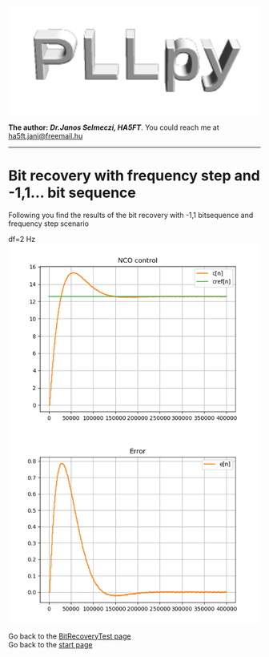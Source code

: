 ![pllpy logo](images/pllpy_logo.svg  "pllpy")

**The author:** ***Dr.Janos Selmeczi, HA5FT***. You could reach me at <ha5ft.jani@freemail.hu>
***
# Bit recovery with frequency step and -1,1... bit sequence

Following you find the results of the bit recovery with -1,1 bitsequence and frequency step scenario

df=2 Hz
![NCO control](results/brl_f0160_BL4_phiPM65.6_dteta0_df2_bmode1_NCO_control.png  "NCO control")
![phase step](results/brl_f0160_BL4_phiPM65.6_dteta0_df2_bmode1_phase_error.png  "phase step")

Go back to the [BitRecoveryTest page](test_BitRecoveryTest.md)\
Go back to the [start page](../README.md)

